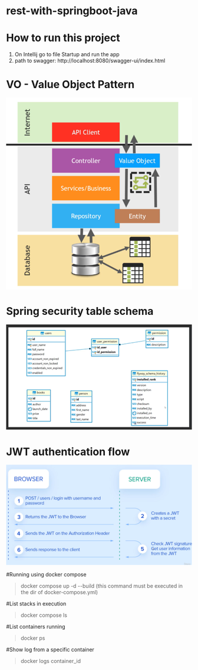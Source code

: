 # rest-with-springboot-java


# How to run this project
1. On Intellij go to file Startup and run the app
2. path to swagger: http://localhost:8080/swagger-ui/index.html


# VO - Value Object Pattern
![img.png](img.png)

# Spring security table schema
![img_2.png](img_2.png)


# JWT authentication flow
![img_1.png](img_1.png)


#Running using docker compose
 >docker compose up -d --build  (this command must be executed in the dir of docker-compose.yml)

#List stacks in execution
 >docker compose ls
    
#List containers running
 >docker ps
 
#Show log from a specific container
 >docker logs container_id